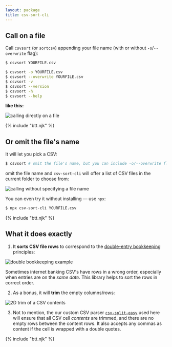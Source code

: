 ```yaml
---
layout: package
title: csv-sort-cli
---
```


## Call on a file

Call `csvsort` (or `sortcsv`) appending your file name (with or without `-o`/`--overwrite` flag):

```bash
$ csvsort YOURFILE.csv

$ csvsort -o YOURFILE.csv
$ csvsort --overwrite YOURFILE.csv
$ csvsort -v
$ csvsort --version
$ csvsort -h
$ csvsort --help
```

**like this:**

![calling directly on a file](/images/package-csv-sort-cli-example1.gif)

{% include "btt.njk" %}

## Or omit the file's name

It will let you pick a CSV:

```bash
$ csvsort # omit the file's name, but you can include -o/--overwrite flag
```

omit the file name and `csv-sort-cli` will offer a list of CSV files in the current folder to choose from:

![calling without specifying a file name](/images/package-csv-sort-cli-example2.gif)

You can even try it without installing — use `npx`:

```bash
$ npx csv-sort-cli YOURFILE.csv
```

{% include "btt.njk" %}

## What it does exactly

1.  It **sorts CSV file rows** to correspond to the [double-entry bookkeeping](https://en.wikipedia.org/wiki/Double-entry_bookkeeping_system) principles:

![double bookkeeping example](/images/package-csv-sort-img1.png)

Sometimes internet banking CSV's have rows in a wrong order, especially when entries are on the _same date_. This library helps to sort the rows in correct order.

2.  As a bonus, it will **trim** the empty columns/rows:

![2D trim of a CSV contents](/images/package-csv-sort-img2.png)

3.  Not to mention, the our custom CSV parser [`csv-split-easy`](/os/csv-split-easy/) used here will ensure that all CSV cell _contents_ are trimmed, and there are no empty rows between the content rows. It also accepts any commas as content if the cell is wrapped with a double quotes.

{% include "btt.njk" %}
